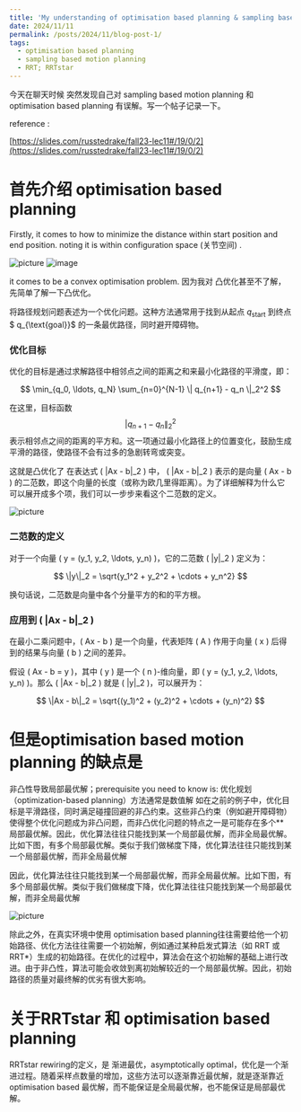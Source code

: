 ```yaml
---
title: 'My understanding of optimisation based planning & sampling based motion planning'
date: 2024/11/11
permalink: /posts/2024/11/blog-post-1/
tags:
  - optimisation based planning
  - sampling based motion planning
  - RRT; RRTstar
---
```


今天在聊天时候 突然发现自己对 sampling based motion planning 和 optimisation based planning 有误解。写一个帖子记录一下。

reference :

[https://slides.com/russtedrake/fall23-lec11#/19/0/2](https://slides.com/russtedrake/fall23-lec11#/19/0/2)

# 首先介绍 optimisation based planning

Firstly, it comes to how to minimize the distance within start position and end position. noting it is within configuration space (关节空间) . 

![picture](https://i-blog.csdnimg.cn/direct/1f06fbdd828d4f808cf7a824ae555ae1.png)
![image](https://github.com/user-attachments/assets/63af5a8f-d2b5-49e7-b957-3ce941dc8a40)

it comes to be a convex optimisation problem. 
因为我对 凸优化甚至不了解，先简单了解一下凸优化。

将路径规划问题表述为一个优化问题。这种方法通常用于找到从起点 $q_{\text{start}}$ 到终点 $ q_{\text{goal}}$ 的一条最优路径，同时避开障碍物。

### 优化目标

优化的目标是通过求解路径中相邻点之间的距离之和来最小化路径的平滑度，即：

$$
\min_{q_0, \ldots, q_N} \sum_{n=0}^{N-1} \| q_{n+1} - q_n \|_2^2
$$

在这里，目标函数 $$| q_{n+1} - q_n \|_2^2 $$ 表示相邻点之间的距离的平方和。这一项通过最小化路径上的位置变化，鼓励生成平滑的路径，使路径不会有过多的急剧转弯或突变。

这就是凸优化了
在表达式 \( \|Ax - b\|_2 \) 中， \( \|Ax - b\|_2 \) 表示的是向量 \( Ax - b \) 的二范数，即这个向量的长度（或称为欧几里得距离）。为了详细解释为什么它可以展开成多个项，我们可以一步步来看这个二范数的定义。

![picture](https://i-blog.csdnimg.cn/direct/878fa17e512d49459d8cf9bcc0096657.png)

### 二范数的定义

对于一个向量 \( y = (y_1, y_2, \ldots, y_n) \)，它的二范数 \( \|y\|_2 \) 定义为：

$$
\|y\|_2 = \sqrt{y_1^2 + y_2^2 + \cdots + y_n^2}
$$

换句话说，二范数是向量中各个分量平方的和的平方根。

### 应用到 \( \|Ax - b\|_2 \)

在最小二乘问题中，\( Ax - b \) 是一个向量，代表矩阵 \( A \) 作用于向量 \( x \) 后得到的结果与向量 \( b \) 之间的差异。

假设 \( Ax - b = y \)，其中 \( y \) 是一个 \( n \)-维向量，即 \( y = (y_1, y_2, \ldots, y_n) \)。那么 \( \|Ax - b\|_2 \) 就是 \( \|y\|_2 \)，可以展开为：

$$
\|Ax - b\|_2 = \sqrt{(y_1)^2 + (y_2)^2 + \cdots + (y_n)^2}
$$


# 但是optimisation based motion planning 的缺点是

非凸性导致局部最优解；prerequisite you need to know is: 优化规划（optimization-based planning）方法通常是数值解
如在之前的例子中，优化目标是平滑路径，同时满足碰撞回避的非凸约束。这些非凸约束（例如避开障碍物）使得整个优化问题成为非凸问题，而非凸优化问题的特点之一是可能存在多个**局部最优解。因此，优化算法往往只能找到某一个局部最优解，而非全局最优解。比如下图，有多个局部最优解。类似于我们做梯度下降，优化算法往往只能找到某一个局部最优解，而非全局最优解



因此，优化算法往往只能找到某一个局部最优解，而非全局最优解。比如下图，有多个局部最优解。类似于我们做梯度下降，优化算法往往只能找到某一个局部最优解，而非全局最优解



![picture](https://i-blog.csdnimg.cn/direct/13afaf9fa01f44b199206d0461cecf1f.png)

除此之外，在真实环境中使用 optimisation based planning往往需要给他一个初始路径、优化方法往往需要一个初始解，例如通过某种启发式算法（如 RRT 或 RRT*）生成的初始路径。在优化的过程中，算法会在这个初始解的基础上进行改进。由于非凸性，算法可能会收敛到离初始解较近的一个局部最优解。因此，初始路径的质量对最终解的优劣有很大影响。

# 关于RRTstar 和 optimisation based planning

RRTstar rewiring的定义，是 渐进最优，asymptotically optimal，优化是一个渐进过程。随着采样点数量的增加，这些方法可以逐渐靠近最优解，就是逐渐靠近optimisation based 最优解，而不能保证是全局最优解，也不能保证是局部最优解。
